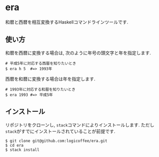 # era
和暦と西暦を相互変換するHaskellコマンドラインツールです.

## 使い方
和暦を西暦に変換する場合は, 次のように年号の頭文字と年を指定します.
```
# 平成5年に対応する西暦を知りたいとき
$ era h 5  #=> 1993年
```
西暦を和暦に変換する場合は年を指定します.
```
# 1993年に対応する和暦を知りたいとき
$ era 1993 #=> 平成5年
```

## インストール
リポジトリをクローンし, `stack`コマンドによりインストールします. ただし`stack`がすでにインストールされていることが前提です.
```
$ git clone git@github.com:logicoffee/era.git
$ cd era
$ stack install
```
